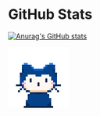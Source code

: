 
# GitHub Stats

[![Anurag's GitHub stats](https://github-readme-stats.vercel.app/api?username=CuteQQQ)](https://https://github-readme-stats.vercel.app/api?username=CuteQQQ)


[![](https://github.com/CuteQQQ/CuteQQQ/blob/main/mona-whisper.gif?raw=true)](https://github.com/CuteQQQ)
